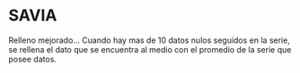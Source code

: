 # SAVIA
Relleno mejorado...
Cuando hay mas de 10 datos nulos seguidos en la serie, 
se rellena el dato que se encuentra al medio con el promedio de la serie que posee datos.
